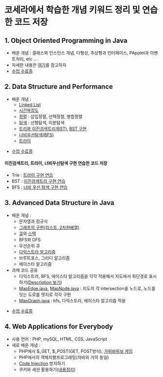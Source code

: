 # 코세라에서 학습한 개념 키워드 정리 및 연습한 코드 저장  
## 1. Object Oriented Programming in Java   
* 배운 개념 : 클래스와 인스턴스 개념, 다형성, 추상형과 인터페이스, PApplet과 이벤트처리, etc ...   
* 자세한 내용은 [여기](https://junu0516.tistory.com/category/Java/%EA%B0%9D%EC%B2%B4%EC%A7%80%ED%96%A5%ED%94%84%EB%A1%9C%EA%B7%B8%EB%9E%98%EB%B0%8D)를 참고하자   
* [수업 수료증](https://www.coursera.org/account/accomplishments/specialization/certificate/JJ4NGXGYQFH3)   

## 2. Data Structure and Performance   
- 배운 개념 :   
    - [Linked List](https://junu0516.tistory.com/21?category=919148)   
    - [시간복잡도](https://junu0516.tistory.com/17?category=919148)   
    - [정렬](https://junu0516.tistory.com/10?category=919148) : 삽입정렬, 선택정렬, 병합정렬   
    - [탐색](https://junu0516.tistory.com/9?category=919148) : 선형탐색, 이분탐색   
    - [트리와 이진검색트리(BST)](https://junu0516.tistory.com/22?category=919148), [BST 구현](https://junu0516.tistory.com/23?category=919148)   
    - [너비우선탐색(BFS)](https://junu0516.tistory.com/26?category=919148)   
    - [트라이](https://junu0516.tistory.com/28?category=919148)
    
* [수업 수료증](https://coursera.org/share/ad6db25ad39883107bf03b78263a8629)   

#### 이진검색트리, 트라이, 너비우선탐색 구현 연습한 코드 저장   
* Trie : [트라이 구현 연습](https://github.com/junu0516/Data_Structure/tree/main/Trie)  
* BST : [이진검색트리 구현 연습](https://github.com/junu0516/-Coursera-Data_Structure/tree/main/BinarySearchTree)
* BFS : [너비 우선 탐색 구현 연습](https://github.com/junu0516/-Coursera-Data_Structure/blob/main/BreadthFirstSearch/Structure.java)
   
## 3. Advanced Data Structure in Java
- 배운 개념 : 
    - 문자열과 정규식    
    - [그래프의 구현(리스트, 2차원배열)](https://junu0516.tistory.com/52?category=919148)       
    - [큐](https://junu0516.tistory.com/49?category=919148)와 [스택](https://junu0516.tistory.com/49?category=919148)   
    - BFS와 DFS    
    - 우선순위 큐    
    - [다익스트라 알고리즘](https://junu0516.tistory.com/55)    
    - 브루트포스, 그리디 알고리즘    
    - 에이스타 알고리즘    
- 과제 코드 공유   
    - 다익스트라, BFS, 에이스타 알고리즘을 각각 적용해서 지도에서 최단경로 표시하기([Description 보기](https://github.com/junu0516/Coursera_Record/tree/main/UCSDGraphs))
    - [MapEdge.java](https://github.com/junu0516/Coursera_Record/blob/main/UCSDGraphs/src/roadgraph/MapEdge.java), [MapNode.java](https://github.com/junu0516/Coursera_Record/blob/main/UCSDGraphs/src/roadgraph/MapNode.java) : 지도의 각 intersection을 노드로, 노드를 잇는 도로를 엣지로 각각 구현
    - [MapGraph.java](https://github.com/junu0516/Coursera_Record/blob/main/UCSDGraphs/src/roadgraph/MapGraph.java) : bfs, 다익스트라, 에이스타 알고리즘 적용
* [수업 수료증](https://www.coursera.org/account/accomplishments/certificate/CQG3PU6753NC)   

## 4. Web Applications for Everybody   
- 사용 언어 : PHP, mySQL, HTML, CSS, JavaScript  
- 새로 배운 개념 :   
    - PHP에서 $_GET, $_POST(GET, POST방식), [가위바위보 게임](https://github.com/junu0516/Coursera_Record/tree/main/RPS) 
    - PHP에서의 객체지향프로그래밍(자바와 거의 동일)   
    - [Code Injection](https://junu0516.tistory.com/74) 방지하기 
    - 쿠키와 세션 활용하기([내용정리](https://junu0516.tistory.com/75))
   


